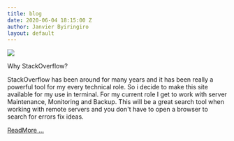 ```yaml
---
title: blog
date: 2020-06-04 18:15:00 Z
author: Janvier Byiringiro
layout: default
---
```


<img src="/uploads/stack.png">

<p>Why StackOverflow? </p>

<p>StackOverflow has been around for many years and it has been really a powerful tool for my every technical role. So i decide to make this site available for my use in terminal. For my current role I get to work with server Maintenance, Monitoring and Backup. This will be a great search tool when working with remote servers and you don't have to open a browser to search for errors fix ideas.</p>

<a href="https://dev.to/jenzzly/stack-overflow-command-line-search-tool-5fjf" target="_blank"> ReadMore ...</a>
